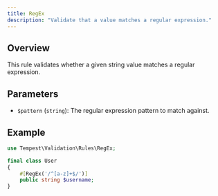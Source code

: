 ```yaml
---
title: RegEx
description: "Validate that a value matches a regular expression."
---
```


## Overview

This rule validates whether a given string value matches a regular expression.

## Parameters

- `$pattern` (`string`): The regular expression pattern to match against.

## Example

```php
use Tempest\Validation\Rules\RegEx;

final class User
{
    #[RegEx('/^[a-z]+$/')]
    public string $username;
}
```
